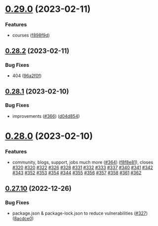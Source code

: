 # [0.29.0](https://github.com/thecyberworld/thecyberhub.org/compare/v0.28.2...v0.29.0) (2023-02-11)


### Features

* courses ([f898f9d](https://github.com/thecyberworld/thecyberhub.org/commit/f898f9d19cbca0c1290fbb1366887fbf554d2f29))



## [0.28.2](https://github.com/thecyberworld/thecyberhub.org/compare/v0.28.1...v0.28.2) (2023-02-11)


### Bug Fixes

* 404 ([96a2f0f](https://github.com/thecyberworld/thecyberhub.org/commit/96a2f0ff6454d2997e5250ca7be796b3c757ab1f))



## [0.28.1](https://github.com/thecyberworld/thecyberhub.org/compare/v0.28.0...v0.28.1) (2023-02-10)


### Bug Fixes

* improvements ([#366](https://github.com/thecyberworld/thecyberhub.org/issues/366)) ([d04d854](https://github.com/thecyberworld/thecyberhub.org/commit/d04d8540ebdb892d3b27a52b48680ae7654eb5a1))



# [0.28.0](https://github.com/thecyberworld/thecyberhub.org/compare/v0.27.10...v0.28.0) (2023-02-10)


### Features

* community, blogs, support, jobs much more ([#364](https://github.com/thecyberworld/thecyberhub.org/issues/364)) ([f8f8e81](https://github.com/thecyberworld/thecyberhub.org/commit/f8f8e8143e45fa15dcdec757ee652c625b403784)), closes [#320](https://github.com/thecyberworld/thecyberhub.org/issues/320) [#320](https://github.com/thecyberworld/thecyberhub.org/issues/320) [#322](https://github.com/thecyberworld/thecyberhub.org/issues/322) [#326](https://github.com/thecyberworld/thecyberhub.org/issues/326) [#328](https://github.com/thecyberworld/thecyberhub.org/issues/328) [#331](https://github.com/thecyberworld/thecyberhub.org/issues/331) [#332](https://github.com/thecyberworld/thecyberhub.org/issues/332) [#333](https://github.com/thecyberworld/thecyberhub.org/issues/333) [#337](https://github.com/thecyberworld/thecyberhub.org/issues/337) [#340](https://github.com/thecyberworld/thecyberhub.org/issues/340) [#341](https://github.com/thecyberworld/thecyberhub.org/issues/341) [#342](https://github.com/thecyberworld/thecyberhub.org/issues/342) [#343](https://github.com/thecyberworld/thecyberhub.org/issues/343) [#352](https://github.com/thecyberworld/thecyberhub.org/issues/352) [#353](https://github.com/thecyberworld/thecyberhub.org/issues/353) [#354](https://github.com/thecyberworld/thecyberhub.org/issues/354) [#344](https://github.com/thecyberworld/thecyberhub.org/issues/344) [#355](https://github.com/thecyberworld/thecyberhub.org/issues/355) [#356](https://github.com/thecyberworld/thecyberhub.org/issues/356) [#357](https://github.com/thecyberworld/thecyberhub.org/issues/357) [#358](https://github.com/thecyberworld/thecyberhub.org/issues/358) [#361](https://github.com/thecyberworld/thecyberhub.org/issues/361) [#362](https://github.com/thecyberworld/thecyberhub.org/issues/362)



## [0.27.10](https://github.com/thecyberworld/thecyberhub.org/compare/v0.27.9...v0.27.10) (2022-12-26)


### Bug Fixes

* package.json & package-lock.json to reduce vulnerabilities ([#327](https://github.com/thecyberworld/thecyberhub.org/issues/327)) ([8acdce0](https://github.com/thecyberworld/thecyberhub.org/commit/8acdce0b256e73b97df1ead06b6ad0b8e510e8da))




